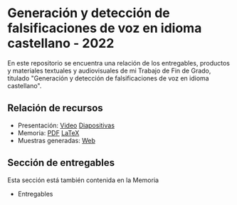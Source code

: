 # Generación y detección de falsificaciones de voz en idioma castellano - 2022

En este repositorio se encuentra una relación de los entregables, productos y materiales textuales y audiovisuales de mi Trabajo de Fin de Grado, titulado "Generación y detección de falsificaciones de voz en idioma castellano".

## Relación de recursos

- Presentación: [Video](https://github.com/daniel-dona/TFG/blob/main/presentacion/Presentacion.mp4) [Diapositivas](https://github.com/daniel-dona/TFG/blob/main/presentacion/Presentacion.pdf)
- Memoria: [PDF](https://github.com/daniel-dona/TFG/blob/main/memoria/pdf/PEC4__Memoria.pdf) [LaTeX](https://github.com/daniel-dona/TFG/tree/main/memoria/src)
- Muestras generadas: [Web](https://daniel-dona.github.io/tfg-inference-samples/)

## Sección de entregables

Esta sección está también contenida en la Memoria

- Entregables
